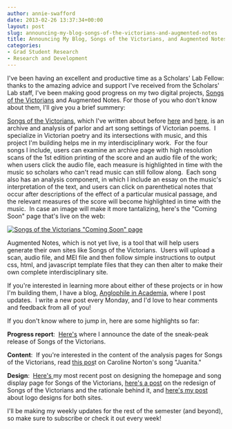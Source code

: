```yaml
---
author: annie-swafford
date: 2013-02-26 13:37:34+00:00
layout: post
slug: announcing-my-blog-songs-of-the-victorians-and-augmented-notes
title: Announcing My Blog, Songs of the Victorians, and Augmented Notes
categories:
- Grad Student Research
- Research and Development
---
```


I've been having an excellent and productive time as a Scholars' Lab Fellow: thanks to the amazing advice and support I've received from the Scholars' Lab staff, I've been making good progress on my two digital projects, [Songs of the Victorians](http://www.songsofthevictorians.com/) and Augmented Notes. For those of you who don't know about them, I'll give you a brief summery:

[Songs of the Victorians](http://www.songsofthevictorians.com/index.html), which I've written about before [here](http://www.scholarslab.org/praxis-program/introducing-our-digital-work-%E2%80%9Csongs-of-the-victorians%E2%80%9D/) and [here](http://www.nines.org/news/?p=1291), is an archive and analysis of parlor and art song settings of Victorian poems.  I specialize in Victorian poetry and its intersections with music, and this project I'm building helps me in my interdisciplinary work.  For the four songs I include, users can examine an archive page with high resolution scans of the 1st edition printing of the score and an audio file of the work; when users click the audio file, each measure is highlighted in time with the music so scholars who can't read music can still follow along.  Each song also has an analysis component, in which I include an essay on the music's interpretation of the text, and users can click on parenthetical notes that occur after descriptions of the effect of a particular musical passage, and the relevant measures of the score will become highlighted in time with the music.  In case an image will make it more tantalizing, here's the "Coming Soon" page that's live on the web:

[![Songs of the Victorians "Coming Soon" page](http://static.scholarslab.org/wp-content/uploads/2013/02/Screen-Shot-2013-02-25-at-12.54.03-PM-1024x575.png)](http://static.scholarslab.org/wp-content/uploads/2013/02/Screen-Shot-2013-02-25-at-12.54.03-PM.png)

Augmented Notes, which is not yet live, is a tool that will help users generate their own sites like Songs of the Victorians.  Users will upload a scan, audio file, and MEI file and then follow simple instructions to output css, html, and javascript template files that they can then alter to make their own complete interdisciplinary site.

If you're interested in learning more about either of these projects or in how I'm building them, I have a blog, [Anglophile in Academia](http://anglophileinacademia.blogspot.com/), where I post updates.  I write a new post every Monday, and I'd love to hear comments and feedback from all of you!

If you don't know where to jump in, here are some highlights so far:

**Progress report**:  [Here's](http://anglophileinacademia.blogspot.com/2013/02/sneak-peak-release-date-for-songs-of.html) where I announce the date of the sneak-peak release of Songs of the Victorians.

**Content**:  If you're interested in the content of the analysis pages for Songs of the Victorians, read [this pos](http://anglophileinacademia.blogspot.com/2013/02/a-note-on-content-caroline-nortons.html)t on Caroline Norton's song "Juanita."

**Design**:  [Here's ](http://anglophileinacademia.blogspot.com/2013/02/more-design-creating-homepage-and-song.html)my most recent post on designing the homepage and song display page for Songs of the Victorians, [here's a post](http://anglophileinacademia.blogspot.com/2013/02/songs-of-victorians-redesigned.html) on the redesign of Songs of the Victorians and the rationale behind it, and [here's my post ](http://anglophileinacademia.blogspot.com/2013/01/hello-readers-as-some-of-you-know-its.html)about logo designs for both sites.

I'll be making my weekly updates for the rest of the semester (and beyond), so make sure to subscribe or check it out every week!
